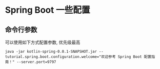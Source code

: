 # Spring Boot 一些配置
## 命令行参数
可以使用如下方式配置参数, 优先级最高
```shell script
java -jar kotlin-spring-0.0.1-SNAPSHOT.jar --tutorial.spring.boot.configuration.welcome="欢迎参考 Spring Boot 配置指南！" --server.port=9797
```